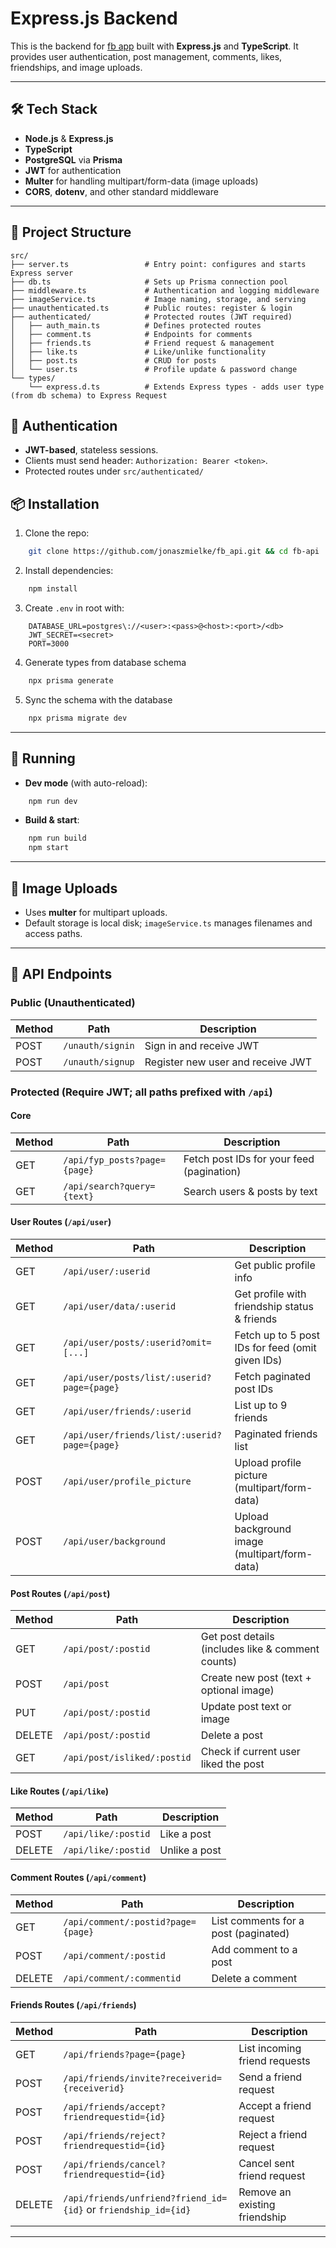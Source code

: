 # Express.js Backend

This is the backend for [fb app](https://github.com/jonaszmielke/fb_react) built with **Express.js** and **TypeScript**. It provides user authentication, post management, comments, likes, friendships, and image uploads.

---

## 🛠 Tech Stack

* **Node.js** & **Express.js**
* **TypeScript**
* **PostgreSQL** via **Prisma**
* **JWT** for authentication
* **Multer** for handling multipart/form-data (image uploads)
* **CORS**, **dotenv**, and other standard middleware

---

## 📁 Project Structure

```
src/
├── server.ts                 # Entry point: configures and starts Express server
├── db.ts                     # Sets up Prisma connection pool
├── middleware.ts             # Authentication and logging middleware
├── imageService.ts           # Image naming, storage, and serving
├── unauthenticated.ts        # Public routes: register & login
├── authenticated/            # Protected routes (JWT required)
│   ├── auth_main.ts          # Defines protected routes
│   ├── comment.ts            # Endpoints for comments
│   ├── friends.ts            # Friend request & management
│   ├── like.ts               # Like/unlike functionality
│   ├── post.ts               # CRUD for posts
│   └── user.ts               # Profile update & password change
└── types/
    └── express.d.ts          # Extends Express types - adds user type (from db schema) to Express Request
```


## 🔐 Authentication

* **JWT-based**, stateless sessions.
* Clients must send header: `Authorization: Bearer <token>`.
* Protected routes under `src/authenticated/`


## 📦 Installation

1. Clone the repo:

```bash
    git clone https://github.com/jonaszmielke/fb_api.git && cd fb-api
```


2. Install dependencies:
```bash
    npm install
```

3. Create `.env` in root with:

```dotenv
    DATABASE_URL=postgres\://<user>:<pass>@<host>:<port>/<db>
    JWT_SECRET=<secret>
    PORT=3000
```

4. Generate types from database schema

```bash
    npx prisma generate
```

5. Sync the schema with the database

```bash
    npx prisma migrate dev
```

---



## 🚀 Running

- **Dev mode** (with auto-reload):
```bash
    npm run dev
```

* **Build & start**:

```bash
    npm run build
    npm start
```

---


## 📸 Image Uploads

- Uses **multer** for multipart uploads.
- Default storage is local disk; `imageService.ts` manages filenames and access paths.

---

## 📌 API Endpoints

### Public (Unauthenticated)
| Method | Path                    | Description                               |
|--------|-------------------------|-------------------------------------------|
| POST   | `/unauth/signin`        | Sign in and receive JWT                   |
| POST   | `/unauth/signup`        | Register new user and receive JWT         |

### Protected (Require JWT; all paths prefixed with `/api`)

#### Core
| Method | Path                                 | Description                                      |
|--------|--------------------------------------|--------------------------------------------------|
| GET    | `/api/fyp_posts?page={page}`         | Fetch post IDs for your feed (pagination)        |
| GET    | `/api/search?query={text}`           | Search users & posts by text                     |

#### User Routes (`/api/user`)
| Method | Path                                                | Description                                               |
|--------|-----------------------------------------------------|-----------------------------------------------------------|
| GET    | `/api/user/:userid`                                 | Get public profile info                                   |
| GET    | `/api/user/data/:userid`                            | Get profile with friendship status & friends              |
| GET    | `/api/user/posts/:userid?omit=[...]`                | Fetch up to 5 post IDs for feed (omit given IDs)          |
| GET    | `/api/user/posts/list/:userid?page={page}`          | Fetch paginated post IDs                                  |
| GET    | `/api/user/friends/:userid`                         | List up to 9 friends                                      |
| GET    | `/api/user/friends/list/:userid?page={page}`        | Paginated friends list                                    |
| POST   | `/api/user/profile_picture`                         | Upload profile picture (multipart/form-data)              |
| POST   | `/api/user/background`                              | Upload background image (multipart/form-data)             |

#### Post Routes (`/api/post`)
| Method | Path                                 | Description                                           |
|--------|--------------------------------------|-------------------------------------------------------|
| GET    | `/api/post/:postid`                  | Get post details (includes like & comment counts)     |
| POST   | `/api/post`                          | Create new post (text + optional image)               |
| PUT    | `/api/post/:postid`                  | Update post text or image                             |
| DELETE | `/api/post/:postid`                  | Delete a post                                         |
| GET    | `/api/post/isliked/:postid`          | Check if current user liked the post                  |

#### Like Routes (`/api/like`)
| Method | Path                                 | Description                                           |
|--------|--------------------------------------|-------------------------------------------------------|
| POST   | `/api/like/:postid`                  | Like a post                                           |
| DELETE | `/api/like/:postid`                  | Unlike a post                                         |

#### Comment Routes (`/api/comment`)
| Method | Path                                       | Description                               |
|--------|--------------------------------------------|-------------------------------------------|
| GET    | `/api/comment/:postid?page={page}`         | List comments for a post (paginated)      |
| POST   | `/api/comment/:postid`                     | Add comment to a post                     |
| DELETE | `/api/comment/:commentid`                  | Delete a comment                          |

#### Friends Routes (`/api/friends`)
| Method | Path                                                               | Description                                  |
|--------|--------------------------------------------------------------------|----------------------------------------------|
| GET    | `/api/friends?page={page}`                                         | List incoming friend requests                |
| POST   | `/api/friends/invite?receiverid={receiverid}`                      | Send a friend request                        |
| POST   | `/api/friends/accept?friendrequestid={id}`                         | Accept a friend request                      |
| POST   | `/api/friends/reject?friendrequestid={id}`                         | Reject a friend request                      |
| POST   | `/api/friends/cancel?friendrequestid={id}`                         | Cancel sent friend request                   |
| DELETE | `/api/friends/unfriend?friend_id={id}` or `friendship_id={id}`     | Remove an existing friendship                |

---